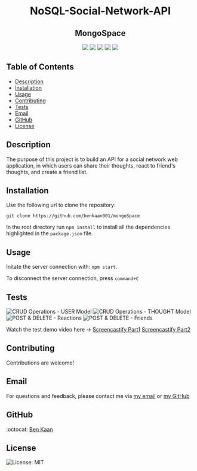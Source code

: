 <h1 align="center">NoSQL-Social-Network-API</h1>

<h2 align="center"> MongoSpace</h2>
  
<p align="center">
    <img src="https://img.shields.io/badge/MongoDB-%234ea94b.svg?style=for-the-badge&logo=mongodb&logoColor=white">
    <img src="https://img.shields.io/badge/express.js-%23404d59.svg?style=for-the-badge&logo=express&logoColor=%2361DAFB"  />
    <img src="https://img.shields.io/badge/node.js-6DA55F?style=for-the-badge&logo=node.js&logoColor=white"  />
    <img src="https://img.shields.io/badge/NPM-%23000000.svg?style=for-the-badge&logo=npm&logoColor=white" />
    <img src="https://img.shields.io/badge/Insomnia-black?style=for-the-badge&logo=insomnia&logoColor=5849BE"/>
    
</p>

## Table of Contents

- [Description](#description)
- [Installation](#installation)
- [Usage](#usage)
- [Contributing](#contributing)
- [Tests](#tests)
- [Email](#email)
- [GitHub](#GitHub)
- [License](#license)

## Description

The purpose of this project is to build an API for a social network web application, in which users can share their thoughts, react to friend's thoughts, and create a friend list.

## Installation

Use the following url to clone the repository:

`git clone https://github.com/benkaan001/mongoSpace`

In the root directory run `npm install` to install all the dependencies highlighted in the `package.json` file.

## Usage

Initate the server connection with: `npm start`.

To disconnect the server connection, press `command+C`

## Tests

![CRUD Operations - USER Model]()
![CRUD Operations - THOUGHT Model]()
![POST & DELETE - Reactions]()
![POST & DELETE - Friends]()

Watch the test demo video here ->
[Screencastify Part1](https://watch.screencastify.com/v/52H47jATKLpcDFIEM5ee)
[Screencastify Part2](https://watch.screencastify.com/v/jx8gWePbeMESuC9ApNCS)

## Contributing

Contributions are welcome!

## Email

For questions and feedback, please contact me via [my email](mailto:benkaan001@gmail.com) or [my GitHub](https://www.github.com/benkaan001)

## GitHub

:octocat: [Ben Kaan](https://www.github.com/benkaan001)

## License

![License: MIT](https://img.shields.io/badge/License-MIT-yellow.svg)
